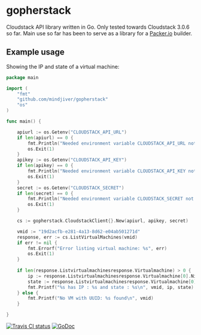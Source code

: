 gopherstack
===========

Cloudstack API library written in Go. Only tested towards Cloudstack
3.0.6 so far. Main use so far has been to serve as a library for a
[Packer.io](http://www.packer.io) builder.

Example usage
-------------

Showing the IP and state of a virtual machine:

```go
package main

import (
	"fmt"
	"github.com/mindjiver/gopherstack"
	"os"
)

func main() {

	apiurl := os.Getenv("CLOUDSTACK_API_URL")
	if len(apiurl) == 0 {
		fmt.Println("Needed environment variable CLOUDSTACK_API_URL not found, exiting")
		os.Exit(1)
	}
	apikey := os.Getenv("CLOUDSTACK_API_KEY")
	if len(apikey) == 0 {
		fmt.Println("Needed environment variable CLOUDSTACK_API_KEY not found, exiting")
		os.Exit(1)
	}
	secret := os.Getenv("CLOUDSTACK_SECRET")
	if len(secret) == 0 {
		fmt.Println("Needed environment variable CLOUDSTACK_SECRET not found, exiting")
		os.Exit(1)
	}

	cs := gopherstack.CloudstackClient{}.New(apiurl, apikey, secret)

	vmid := "19d2acfb-e281-4a13-8d62-e04ab501271d"
	response, err := cs.ListVirtualMachines(vmid)
	if err != nil {
		fmt.Errorf("Error listing virtual machine: %s", err)
		os.Exit(1)
	}
	
	if len(response.Listvirtualmachinesresponse.Virtualmachine) > 0 {
		ip := response.Listvirtualmachinesresponse.Virtualmachine[0].Nic[0].Ipaddress
		state := response.Listvirtualmachinesresponse.Virtualmachine[0].State
		fmt.Printf("%s has IP : %s and state : %s\n", vmid, ip, state)
	} else {
		fmt.Printf("No VM with UUID: %s found\n", vmid)
	}

}
```

[![Travis CI status](https://travis-ci.org/mindjiver/gopherstack.png?branch=master)](https://travis-ci.org/mindjiver/gopherstack/builds/)
[![GoDoc](https://godoc.org/github.com/mindjiver/gopherstack?status.png)](https://godoc.org/github.com/mindjiver/gopherstack)
